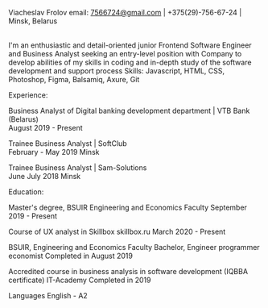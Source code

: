 Viacheslav Frolov
email: 7566724@gmail.com | +375(29)-756-67-24 | Minsk, Belarus

<br/> 
I'm an enthusiastic and detail-oriented junior Frontend Software Engineer and Business Analyst seeking an entry-level 
position with Company to develop abilities of my skills in coding and in-depth study of the software development and 
support process
Skills: Javascript, HTML, CSS, Photoshop, Figma, Balsamiq, Axure, Git

Experience:

Business Analyst of Digital banking development department | VTB Bank (Belarus)<br/>
August 2019  - Present

Trainee Business Analyst | SoftClub<br/>
February - May 2019  Minsk

Trainee Business Analyst | Sam-Solutions<br/>
June July 2018  Minsk

Education: 

Master's degree, BSUIR 
Engineering and Economics Faculty 
September 2019 - Present

Course of UX analyst in Skillbox
skillbox.ru
March 2020 - Present

BSUIR, Engineering and Economics Faculty
Вachelor, Engineer programmer economist
Completed in August 2019

Accredited course in business analysis in software development
(IQBBA certificate)
IT-Academy
Completed in 2019 

Languages
English - A2
